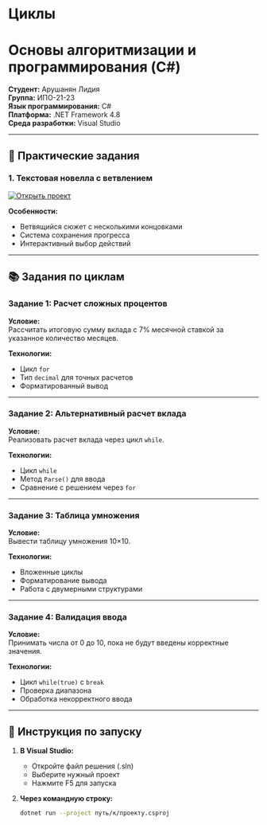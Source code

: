 # Циклы
# Основы алгоритмизации и программирования (C#)

**Студент:** Арушанян Лидия  
**Группа:** ИПО-21-23  
**Язык программирования:** C#  
**Платформа:** .NET Framework 4.8  
**Среда разработки:** Visual Studio  

---

## 📌 Практические задания

### 1. Текстовая новелла с ветвлением
[![Открыть проект](https://img.shields.io/badge/Проект-Интерактивная_новелла-9F2B68)]()

**Особенности:**
- Ветвящийся сюжет с несколькими концовками
- Система сохранения прогресса
- Интерактивный выбор действий

---

## 📚 Задания по циклам

### Задание 1: Расчет сложных процентов


**Условие:**  
Рассчитать итоговую сумму вклада с 7% месячной ставкой за указанное количество месяцев.

**Технологии:**
- Цикл `for`
- Тип `decimal` для точных расчетов
- Форматированный вывод

---

### Задание 2: Альтернативный расчет вклада

**Условие:**  
Реализовать расчет вклада через цикл `while`.

**Технологии:**
- Цикл `while`
- Метод `Parse()` для ввода
- Сравнение с решением через `for`

---

### Задание 3: Таблица умножения


**Условие:**  
Вывести таблицу умножения 10×10.

**Технологии:**
- Вложенные циклы
- Форматирование вывода
- Работа с двумерными структурами

---

### Задание 4: Валидация ввода


**Условие:**  
Принимать числа от 0 до 10, пока не будут введены корректные значения.

**Технологии:**
- Цикл `while(true)` с `break`
- Проверка диапазона
- Обработка некорректного ввода

---

## 🚀 Инструкция по запуску

1. **В Visual Studio:**
   - Откройте файл решения (.sln)
   - Выберите нужный проект
   - Нажмите F5 для запуска

2. **Через командную строку:**
   ```bash
   dotnet run --project путь/к/проекту.csproj
